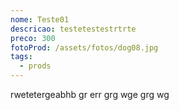 ```yaml
---
nome: Teste01
descricao: testetestestrtrte
preco: 300
fotoProd: /assets/fotos/dog08.jpg
tags:
  - prods
---
```

rwetetergeabhb gr err grg wge  grg wg